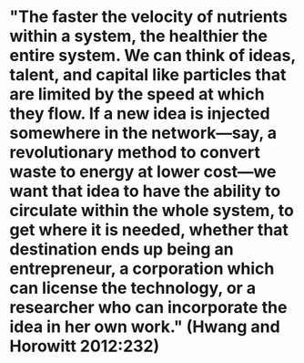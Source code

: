 # "The faster the velocity of nutrients within a system, the healthier the entire system. We can think of ideas, talent, and capital like particles that are limited by the speed at which they flow. If a new idea is injected somewhere in the network—say, a revolutionary method to convert waste to energy at lower cost—we want that idea to have the ability to circulate within the whole system, to get where it is needed, whether that destination ends up being an entrepreneur, a corporation which can license the technology, or a researcher who can incorporate the idea in her own work." (Hwang and Horowitt 2012:232)